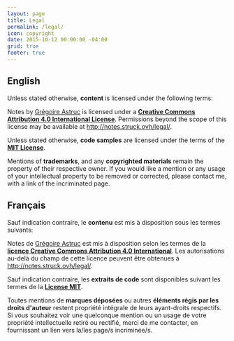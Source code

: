 ```yaml
---
layout: page
title: Legal
permalink: /legal/
icon: copyright
date: 2015-10-12 00:00:00 -04:00
grid: true
footer: true
---
```


<section class="pure-u-1 pure-u-md-2-3 pure-u-xl-1-2">

English
-------

Unless stated otherwise, **content** is licensed under the following terms:

<span xmlns:dct="http://purl.org/dc/terms/" property="dct:title">Notes</span> by <a xmlns:cc="http://creativecommons.org/ns#" href="http://notes.struck.ovh/" property="cc:attributionName" rel="cc:attributionURL">Grégoire Astruc</a> is licensed under a **<a rel="license" href="http://creativecommons.org/licenses/by/4.0/">Creative Commons Attribution 4.0 International License</a>**.
Permissions beyond the scope of this license may be available at <a xmlns:cc="http://creativecommons.org/ns#" href="https://notes.struck.ovh/legal" rel="cc:morePermissions">http://notes.struck.ovh/legal/</a>.

Unless stated otherwise, **code samples** are licensed under the terms of the **[MIT License](http://opensource.org/licenses/MIT)**.

Mentions of **trademarks**, and any **copyrighted materials** remain the property of their respective owner.
If you would like a mention or any usage of your intellectual property to be removed or corrected, please contact me, with a link of the incriminated page.
</section>

<section class="pure-u-1 pure-u-md-2-3 pure-u-xl-1-2">

Français
--------

Sauf indication contraire, le **contenu** est mis à disposition sous les termes suivants:

<span xmlns:dct="http://purl.org/dc/terms/" property="dct:title">Notes</span> de <a xmlns:cc="http://creativecommons.org/ns#" href="http://notes.struck.ovh/" property="cc:attributionName" rel="cc:attributionURL">Grégoire Astruc</a> est mis à disposition selon les termes de la **<a rel="license" href="http://creativecommons.org/licenses/by/4.0/">licence Creative Commons Attribution 4.0 International</a>**.
Les autorisations au-delà du champ de cette licence peuvent être obtenues à <a xmlns:cc="http://creativecommons.org/ns#" href="http://notes.struck.ovh/legal" rel="cc:morePermissions">http://notes.struck.ovh/legal/</a>.

Sauf indication contraire, les **extraits de code** sont disponibles suivant les termes de la **[License MIT](http://opensource.org/licenses/MIT)**.

Toutes mentions de **marques déposées** ou autres **éléments régis par les droits d'auteur** restent propriété intégrale de leurs ayant-droits respectifs.
Si vous souhaitez voir une quelconque mention ou un usage de votre propriété intellectuelle retiré ou rectifié, merci de me contacter, en fournissant un lien vers la/les page/s incriminée/s.
</section>
